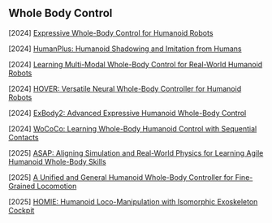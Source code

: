 ## Whole Body Control

[2024] [Expressive Whole-Body Control for Humanoid Robots](https://arxiv.org/abs/2402.16796)

[2024] [HumanPlus: Humanoid Shadowing and Imitation from Humans](https://humanoid-ai.github.io/)

[2024] [Learning Multi-Modal Whole-Body Control for Real-World Humanoid Robots](https://masked-humanoid.github.io/mhc/)

[2024] [HOVER: Versatile Neural Whole-Body Controller for Humanoid Robots](https://arxiv.org/abs/2410.21229)

[2024] [ExBody2: Advanced Expressive Humanoid Whole-Body Control](https://arxiv.org/abs/2412.13196)

[2024] [WoCoCo: Learning Whole-Body Humanoid Control with Sequential Contacts](https://arxiv.org/abs/2406.06005)

[2025] [ASAP: Aligning Simulation and Real-World Physics for Learning Agile Humanoid Whole-Body Skills](https://arxiv.org/abs/2502.01143)

[2025] [A Unified and General Humanoid Whole-Body Controller for Fine-Grained Locomotion](https://arxiv.org/abs/2502.03206)

[2025] [HOMIE: Humanoid Loco-Manipulation with Isomorphic Exoskeleton Cockpit](https://arxiv.org/abs/2502.13013)
